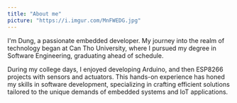 ```yaml
---
title: "About me"
picture: "https://i.imgur.com/MnFWEDG.jpg"
---
```


I'm Dung, a passionate embedded developer. My journey into the realm of technology began at Can Tho University, where I pursued my degree in Software Engineering, graduating ahead of schedule.

During my college days, I enjoyed developing Arduino, and then ESP8266 projects with sensors and actuators. This hands-on experience has honed my skills in software development, specializing in crafting efficient solutions tailored to the unique demands of embedded systems and IoT applications.